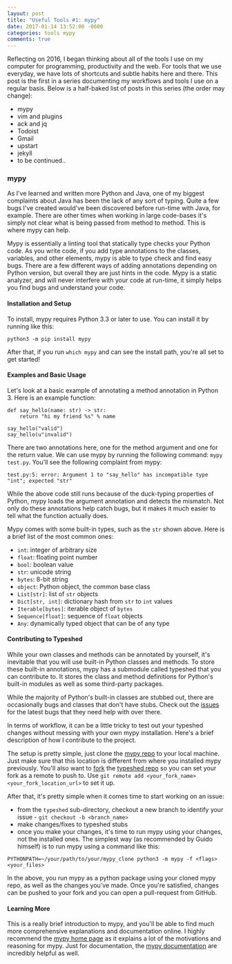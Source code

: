 ```yaml
---
layout: post
title: "Useful Tools #1: mypy"
date: 2017-01-14 13:52:00 -0600
categories: tools mypy
comments: true
---
```


Reflecting on 2016, I began thinking about all of the tools I use on my
computer for programming, productivity and the web. For tools that we use
everyday, we have lots of shortcuts and subtle habits here and there. This post
is the first in a series documenting my workflows and tools I use on a regular
basis. Below is a half-baked list of posts in this series (the order may change):

- mypy
- vim and plugins
- ack and jq
- Todoist
- Gmail
- upstart
- jekyll
- to be continued..

### mypy

As I've learned and written more Python and Java, one of my biggest complaints
about Java has been the lack of any sort of typing. Quite a few bugs I've
created would've been discovered before run-time with Java, for example. There
are other times when working in large code-bases it's simply not clear
what is being passed from method to method. This is where mypy can help.

Mypy is essentially a linting tool that statically type checks your Python
code. As you write code, if you add type annotations to the classes, variables,
and other elements, mypy is able to type check and find easy bugs. There are
a few different ways of adding annotations depending on Python version, but
overall they are just hints in the code. Mypy is a static analyzer, and will
never interfere with your code at run-time, it simply helps you find bugs and
understand your code.

#### Installation and Setup

To install, mypy requires Python 3.3 or later to use. You can install it by
running like this:

```
python3 -m pip install mypy
```

After that, if you run `which mypy` and can see the install path, you're all
set to get started!

#### Examples and Basic Usage

Let's look at a basic example of annotating a method annotation in Python 3.
Here is an example function:

```
def say_hello(name: str) -> str:
    return "hi my friend %s" % name

say_hello("valid")
say_hello(u"invalid")
```

There are two annotations here, one for the method argument and one for the
return value. We can use mypy by running the following command: `mypy test.py`.
You'll see the following complaint from mypy:

```
test.py:5: error: Argument 1 to "say_hello" has incompatible type "int"; expected "str"
```

While the above code still runs because of the duck-typing properties of
Python, mypy loads the argument annotation and detects the mismatch. Not only
do these annotations help catch bugs, but it makes it much easier to tell what
the function actually does.

Mypy comes with some built-in types, such as the `str` shown above. Here is
a brief list of the most common ones:

- `int`: integer of arbitrary size
- `float`: floating point number
- `bool`: boolean value
- `str`: unicode string
- `bytes`: 8-bit string
- `object`: Python object, the common base class
- `List[str]`: list of `str` objects
- `Dict[str, int]`: dictionary hash from `str` to `int` values
- `Iterable[bytes]`: iterable object of `bytes`
- `Sequence[float]`: sequence of `float` objects
- `Any`: dynamically typed object that can be of any type

#### Contributing to Typeshed

While your own classes and methods can be annotated by yourself, it's
inevitable that you will use built-in Python classes and methods. To store
these built-in annotations, mypy has a submodule called typeshed that you can
contribute to. It stores the class and method definitions for Python's built-in
modules as well as some third-party packages.

While the majority of Python's built-in classes are stubbed out, there are
occasionally bugs and classes that don't have stubs. Check out the
[issues][issues] for the latest bugs that they need help with over there.

In terms of workflow, it can be a little tricky to test out your typeshed
changes without messing with your own mypy installation. Here's a brief
description of how I contribute to the project.

The setup is pretty simple, just clone the [mypy repo][repo] to your local
machine. Just make sure that this location is different from where you
installed mypy previously. You'll also want to [fork][fork] the [typeshed repo][typeshedrepo]
so you can set your fork as a remote to push to. Use `git
remote add <your_fork_name> <your_fork_location_url>` to set it up.

After that, it's pretty simple when it comes time to start working on an issue:

- from the `typeshed` sub-directory, checkout a new branch to identify your
  issue - `git checkout -b <branch_name>`
- make changes/fixes to typeshed stubs
- once you make your changes, it's time to run mypy using your changes, not the
  installed ones. The simplest way (as recommended by Guido himself) is to run
  mypy using a command like this: 

``` 
PYTHONPATH=~/your/path/to/your/mypy_clone python3 -m mypy -f <flags>
<your_files>
```

In the above, you run mypy as a python package using your cloned mypy repo, as
well as the changes you've made. Once you're satisfied, changes can be pushed
to your fork and you can open a pull-request from GitHub.


#### Learning More

This is a really brief introduction to mypy, and you'll be able to find much
more comprehensive explanations and documentation online. I highly recommend
the [mypy home page][homepage] as it explains a lot of the motivations and
reasoning for mypy. Just for documentation, the [mypy documentation][docs] are
incredibly helpful as well.

[docs]: http://mypy.readthedocs.io/en/latest/index.html
[homepage]: http://www.mypy-lang.org/
[typeshedrepo]: https://github.com/python/typeshed
[issues]: https://github.com/python/typeshed/issues
[repo]: https://github.com/python/mypy
[fork]: https://help.github.com/articles/fork-a-repo/
